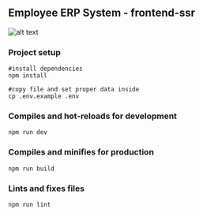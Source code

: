## Employee ERP System - frontend-ssr

![alt text](https://github.com/RemoteCraftsmen/employee-erp-piotr-sidor/blob/develop/frontend-ssr/preview.png?raw=true)

### Project setup

```
#install dependencies
npm install

#copy file and set proper data inside
cp .env.example .env
```

### Compiles and hot-reloads for development

```
npm run dev
```

### Compiles and minifies for production

```
npm run build
```

### Lints and fixes files

```
npm run lint
```
